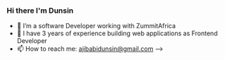 ### Hi there I'm Dunsin



- 🔭 I’m a software Developer working with ZummitAfrica
- 🌱 I have 3 years of experience building web applications as Frontend Developer
- 📫 How to reach me: ajibabidunsin@gmail.com
-->
